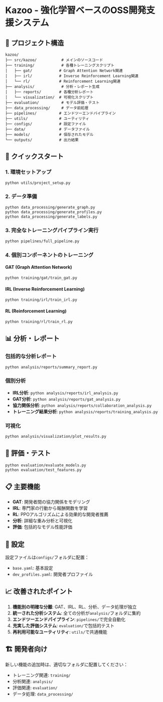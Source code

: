 # Kazoo - 強化学習ベースのOSS開発支援システム

## 📁 プロジェクト構造

```
kazoo/
├── src/kazoo/           # メインのソースコード
├── training/            # 各種トレーニングスクリプト
│   ├── gat/            # Graph Attention Network関連
│   ├── irl/            # Inverse Reinforcement Learning関連
│   └── rl/             # Reinforcement Learning関連
├── analysis/            # 分析・レポート生成
│   ├── reports/        # 各種分析レポート
│   └── visualization/  # 可視化スクリプト
├── evaluation/          # モデル評価・テスト
├── data_processing/     # データ前処理
├── pipelines/          # エンドツーエンドパイプライン
├── utils/              # ユーティリティ
├── configs/            # 設定ファイル
├── data/               # データファイル
├── models/             # 保存されたモデル
└── outputs/            # 出力結果

```

## 🚀 クイックスタート

### 1. 環境セットアップ
```bash
python utils/project_setup.py
```

### 2. データ準備
```bash
python data_processing/generate_graph.py
python data_processing/generate_profiles.py
python data_processing/generate_labels.py
```

### 3. 完全なトレーニングパイプライン実行
```bash
python pipelines/full_pipeline.py
```

### 4. 個別コンポーネントのトレーニング

#### GAT (Graph Attention Network)
```bash
python training/gat/train_gat.py
```

#### IRL (Inverse Reinforcement Learning)  
```bash
python training/irl/train_irl.py
```

#### RL (Reinforcement Learning)
```bash
python training/rl/train_rl.py
```

## 📊 分析・レポート

### 包括的な分析レポート
```bash
python analysis/reports/summary_report.py
```

### 個別分析
- **IRL分析**: `python analysis/reports/irl_analysis.py`
- **GAT分析**: `python analysis/reports/gat_analysis.py`
- **協力関係分析**: `python analysis/reports/collaboration_analysis.py`
- **トレーニング結果分析**: `python analysis/reports/training_analysis.py`

### 可視化
```bash
python analysis/visualization/plot_results.py
```

## 🧪 評価・テスト

```bash
python evaluation/evaluate_models.py
python evaluation/test_features.py
```

## 📋 主要機能

- **GAT**: 開発者間の協力関係をモデリング
- **IRL**: 専門家の行動から報酬関数を学習
- **RL**: PPOアルゴリズムによる効果的な開発者推薦
- **分析**: 詳細な重み分析と可視化
- **評価**: 包括的なモデル性能評価

## 🔧 設定

設定ファイルは`configs/`フォルダに配置：
- `base.yaml`: 基本設定
- `dev_profiles.yaml`: 開発者プロファイル

## 📈 改善されたポイント

1. **機能別の明確な分離**: GAT、IRL、RL、分析、データ処理が独立
2. **統一された分析システム**: 全ての分析が`analysis/`フォルダに集約
3. **エンドツーエンドパイプライン**: `pipelines/`で完全自動化
4. **充実した評価システム**: `evaluation/`で包括的テスト
5. **再利用可能なユーティリティ**: `utils/`で共通機能

## 🏗️ 開発者向け

新しい機能の追加時は、適切なフォルダに配置してください：
- トレーニング関連: `training/`
- 分析関連: `analysis/`
- 評価関連: `evaluation/`
- データ処理: `data_processing/`
